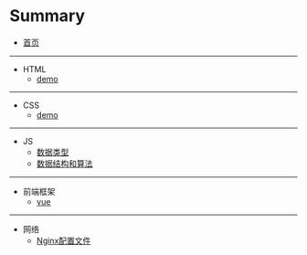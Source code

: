 # Summary

* [首页](README.md)

-----
* HTML
    * [demo](HTML/1.md)

-----
* CSS
    * [demo](CSS/1.md)

-----
* JS
    * [数据类型](JS/数据类型.md)
    * [数据结构和算法](JS/数据结构和算法.md)

-----
* 前端框架
    * [vue](FRAME/Vue/index.md)

-----
* 网络
    * [Nginx配置文件](Net/nginx配置.md)

